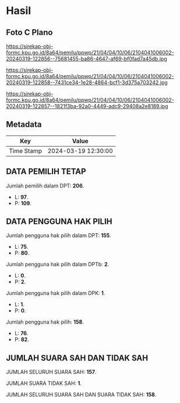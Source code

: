 # Hasil

## Foto C Plano

https://sirekap-obj-formc.kpu.go.id/8a64/pemilu/ppwp/21/04/04/10/06/2104041006002-20240319-122856--75681455-ba86-4647-af69-bf0fad7a45db.jpg

https://sirekap-obj-formc.kpu.go.id/8a64/pemilu/ppwp/21/04/04/10/06/2104041006002-20240319-122858--7431ce34-1e28-4864-bcf1-3d375a703242.jpg

https://sirekap-obj-formc.kpu.go.id/8a64/pemilu/ppwp/21/04/04/10/06/2104041006002-20240319-122857--1821f3ba-92a0-4449-adc9-29408a2e8189.jpg


## Metadata

| Key        | Value               |
| ---------- | ------------------- |
| Time Stamp | 2024-03-19 12:30:00 |


## DATA PEMILIH TETAP

Jumlah pemilih dalam DPT: **206**.
 * L: **97**.
 * P: **109**.

## DATA PENGGUNA HAK PILIH

Jumlah pengguna hak pilih dalam DPT: **155**.
 * L: **75**.
 * P: **80**.

Jumlah pengguna hak pilih dalam DPTb: **2**.
 * L: **0**.
 * P: **2**.

Jumlah pengguna hak pilih dalam DPK: **1**.
 * L: **1**.
 * P: **0**.

Jumlah pengguna hak pilih: **158**.
 * L: **76**.
 * P: **82**.

## JUMLAH SUARA SAH DAN TIDAK SAH

JUMLAH SELURUH SUARA SAH: **157**.

JUMLAH SUARA TIDAK SAH: **1**.

JUMLAH SELURUH SUARA SAH DAN SUARA TIDAK SAH: **158**.


